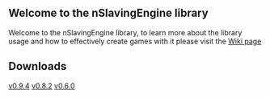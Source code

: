 ## Welcome to the nSlavingEngine library

Welcome to the nSlavingEngine library,
to learn more about the library usage and how to effectively create games with it
please visit the [Wiki page](https://dfmolinari.github.io/nSlavingEngine-Processing/wiki/Home.md)

## Downloads
[v0.9.4](https://github.com/dfmolinari/nSlavingEngine-Processing/files/4981462/nsEngine.zip)
[v0.8.2](https://github.com/dfmolinari/nSlavingEngine-Processing/files/4969647/nsEngine.zip)
[v0.6.0](https://github.com/dfmolinari/nsEngine/files/4959073/nsEngine.zip)
